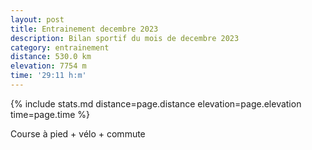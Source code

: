 ```yaml
---
layout: post
title: Entrainement decembre 2023
description: Bilan sportif du mois de decembre 2023
category: entrainement
distance: 530.0 km
elevation: 7754 m
time: '29:11 h:m'
---
```


{%
  include stats.md
  distance=page.distance
  elevation=page.elevation
  time=page.time
%}

Course à pied + vélo + commute

<!--
vim:spell spelllang=fr
-->

